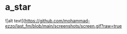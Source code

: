 # a_star

![alt text](https://github.com/mohammad-ezzo/last_fm/blob/main/screenshots/screen.gif?raw=true
